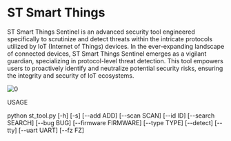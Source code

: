 # ST Smart Things
ST Smart Things Sentinel is an advanced security tool engineered specifically to scrutinize and detect threats within the intricate protocols utilized by IoT (Internet of Things) devices. In the ever-expanding landscape of connected devices, ST Smart Things Sentinel emerges as a vigilant guardian, specializing in protocol-level threat detection. This tool empowers users to proactively identify and neutralize potential security risks, ensuring the integrity and security of IoT ecosystems.

![0](https://github.com/bahaabdelwahed/st/assets/19738278/d525c53e-8cb4-4f92-9cb1-f05224060e67)


USAGE

python st_tool.py [-h] [-s] [--add ADD] [--scan SCAN] [--id ID] [--search SEARCH]
                 [--bug BUG] [--firmware FIRMWARE] [--type TYPE]
                 [--detect] [--tty] [--uart UART] [--fz FZ]
